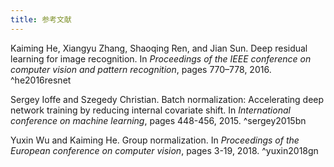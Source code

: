 ```yaml
---
title: 参考文献
---
```

Kaiming He, Xiangyu Zhang, Shaoqing Ren, and Jian Sun. Deep residual learning for image recognition. In *Proceedings of the IEEE conference on computer vision and pattern recognition*, pages 770–778, 2016. ^he2016resnet

Sergey Ioffe and Szegedy Christian. Batch normalization: Accelerating deep network training by reducing internal covariate shift. In *International conference on machine learning*, pages 448-456, 2015. ^sergey2015bn

Yuxin Wu and Kaiming He. Group normalization. In *Proceedings of the European conference on computer vision*, pages 3-19, 2018. ^yuxin2018gn